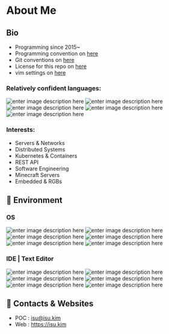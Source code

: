 # About Me
## Bio
- Programming since 2015~
- Programming convention on [here](https://github.com/gooday2die/gooday2die/blob/main/Convention.md)
- Git conventions on [here](https://www.conventionalcommits.org/en/v1.0.0/) 
- License for this repo on [here](https://github.com/gooday2die/gooday2die/blob/main/LICENSE)
- vim settings on [here](https://gist.github.com/gooday2die/cffae88203bafc9f785257b4693212e9)

 ### Relatively confident languages:
![enter image description here](https://img.shields.io/badge/Python-FFD43B?style=for-the-badge&logo=python&logoColor=darkgreen) ![enter image description here](https://img.shields.io/badge/C-00599C?style=for-the-badge&logo=c&logoColor=white) ![enter image description here](https://img.shields.io/badge/C++-00599C?style=for-the-badge&logo=c%2b%2b&logoColor=white) ![enter image description here](https://img.shields.io/badge/Java-ED8B00?style=for-the-badge&logo=java&logoColor=white) ![enter image description here](https://img.shields.io/badge/Scratch-4D97FF?style=for-the-badge&logo=Scratch&logoColor=white)

### Interests:
- Servers & Networks
- Distributed Systems
- Kubernetes & Containers
- REST API
- Software Engineering
- Minecraft Servers
- Embedded & RGBs

## :page_facing_up: Environment
### OS
![enter image description here](https://img.shields.io/badge/Windows-0078D6?style=for-the-badge&logo=windows&logoColor=white) ![enter image description here](https://img.shields.io/badge/Linux-FCC624?style=for-the-badge&logo=linux&logoColor=black) ![enter image description here](https://img.shields.io/badge/iOS-000000?style=for-the-badge&logo=ios&logoColor=white) ![enter image description here](https://img.shields.io/badge/Ubuntu-E95420?style=for-the-badge&logo=ubuntu&logoColor=white) ![enter image description here](https://img.shields.io/badge/mac%20os-000000?style=for-the-badge&logo=apple&logoColor=white) ![enter image description here](https://img.shields.io/badge/OpenWrt-00B5E2?style=for-the-badge&logo=OpenWrt&logoColor=white)


### IDE | Text Editor
![enter image description here](https://img.shields.io/badge/VIM-%2311AB00.svg?&style=for-the-badge&logo=vim&logoColor=white) ![enter image description here](https://img.shields.io/badge/Visual_Studio-5C2D91?style=for-the-badge&logo=visual%20studio&logoColor=white) ![enter image description here](https://img.shields.io/badge/IntelliJIDEA-000000.svg?style=for-the-badge&logo=intellij-idea&logoColor=white) ![enter image description here](https://img.shields.io/badge/Notepad++-90E59A.svg?style=for-the-badge&logo=notepad%2b%2b&logoColor=black) ![enter image description here](https://img.shields.io/badge/PyCharm-000000.svg?&style=for-the-badge&logo=PyCharm&logoColor=white) ![enter image description here](https://img.shields.io/badge/Xcode-007ACC?style=for-the-badge&logo=Xcode&logoColor=white)


## :e-mail: Contacts & Websites
- POC : isu@isu.kim
- Web : https://isu.kim


